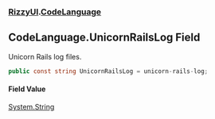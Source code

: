 ### [RizzyUI](RizzyUI 'RizzyUI').[CodeLanguage](RizzyUI.CodeLanguage 'RizzyUI.CodeLanguage')

## CodeLanguage.UnicornRailsLog Field

Unicorn Rails log files.

```csharp
public const string UnicornRailsLog = unicorn-rails-log;
```

#### Field Value
[System.String](https://docs.microsoft.com/en-us/dotnet/api/System.String 'System.String')